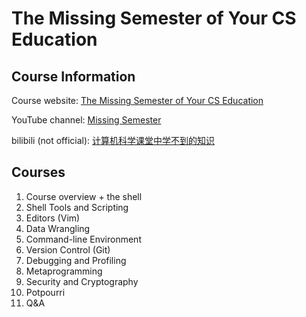 # The Missing Semester of Your CS Education

## Course Information

Course website: [The Missing Semester of Your CS Education](https://missing.csail.mit.edu)

YouTube channel: [Missing Semester](https://www.youtube.com/channel/UCuXy5tCgEninup9cGplbiFw)

bilibili (not official): [计算机科学课堂中学不到的知识](https://www.bilibili.com/video/BV1x7411H7wa?)

## Courses
1. Course overview + the shell
2. Shell Tools and Scripting
3. Editors (Vim)
4. Data Wrangling
5. Command-line Environment
6. Version Control (Git)
7. Debugging and Profiling
8. Metaprogramming
9. Security and Cryptography
10. Potpourri
11. Q&A